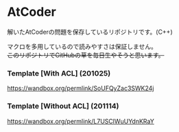 # AtCoder
解いたAtCoderの問題を保存しているリポジトリです。(C++)  
  
マクロを多用しているので読みやすさは保証しません。  
~~このリポジトリでGitHubの草を毎日生やそうと思います。~~  

### Template [With ACL] (201025)
https://wandbox.org/permlink/SoUFQyZac3SWK24j
  
### Template [Without ACL] (201114)
https://wandbox.org/permlink/L7USClWuUYdnKRaY
